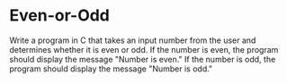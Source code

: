 # Even-or-Odd
Write a program in C that takes an input number from the user and determines whether it is even or odd. If the number is even, the program should display the message "Number is even." If the number is odd, the program should display the message "Number is odd."
